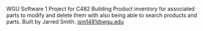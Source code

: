 WGU Software 1 Project for C482 Building Product inventory for associated parts to modify and delete them with
 also being able to search products and parts. Built by Jarred Smith. jsm1481@wgu.edu